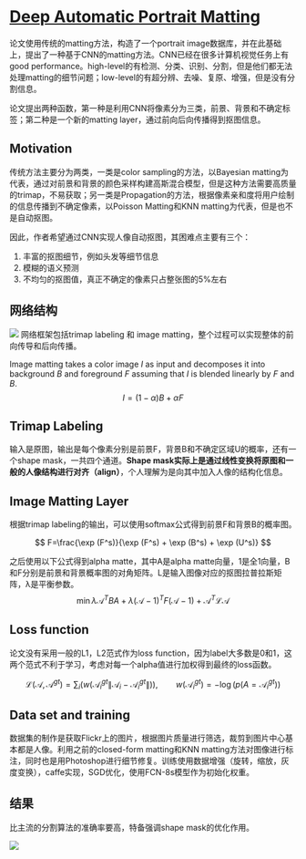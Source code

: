 # [Deep Automatic Portrait Matting](http://xiaoyongshen.me/papers/deepmatting.pdf)

论文使用传统的matting方法，构造了一个portrait image数据库，并在此基础上，提出了一种基于CNN的matting方法。CNN已经在很多计算机视觉任务上有good performance。high-level的有检测、分类、识别、分割，但是他们都无法处理matting的细节问题；low-level的有超分辨、去噪、复原、增强，但是没有分割信息。

论文提出两种函数，第一种是利用CNN将像素分为三类，前景、背景和不确定标签；第二种是一个新的matting layer，通过前向后向传播得到抠图信息。

## Motivation
传统方法主要分为两类，一类是color sampling的方法，以Bayesian matting为代表，通过对前景和背景的颜色采样构建高斯混合模型，但是这种方法需要高质量的trimap，不易获取；另一类是Propagation的方法，根据像素亲和度将用户绘制的信息传播到不确定像素，以Poisson Matting和KNN matting为代表，但是也不是自动抠图。

因此，作者希望通过CNN实现人像自动抠图，其困难点主要有三个：
1. 丰富的抠图细节，例如头发等细节信息
2. 模糊的语义预测
3. 不均匀的抠图值，真正不确定的像素只占整张图的5%左右

## 网络结构
![](https://img-blog.csdn.net/20171116133236882?watermark/2/text/aHR0cDovL2Jsb2cuY3Nkbi5uZXQvcXFfMzYxNjU0NTk=/font/5a6L5L2T/fontsize/400/fill/I0JBQkFCMA==/dissolve/70/gravity/SouthEast)
网络框架包括trimap labeling 和 image matting，整个过程可以实现整体的前向传导和后向传播。

Image matting takes a color image $I$ as input and decomposes it into background $B$ and foreground $F$ assuming that $I$ is blended linearly by $F$ and $B$.
$$
I = (1-\alpha)B+\alpha F
$$

## Trimap Labeling
输入是原图，输出是每个像素分别是前景F，背景B和不确定区域U的概率，还有一个shape mask，一共四个通道。__Shape mask实际上是通过线性变换将原图和一般的人像结构进行对齐（align）__，个人理解为是向其中加入人像的结构化信息。

## Image Matting Layer
根据trimap labeling的输出，可以使用softmax公式得到前景F和背景B的概率图。 

$$
F=\frac{\exp (F^s)}{\exp (F^s) + \exp (B^s) + \exp (U^s)}
$$

之后使用以下公式得到alpha matte，其中A是alpha matte向量，1是全1向量，B和F分别是前景和背景概率图的对角矩阵。L是输入图像对应的抠图拉普拉斯矩阵，λ是平衡参数。 
$$
\min \lambda \mathcal{A}^TBA+\lambda (\mathcal{A}-1)^TF(\mathcal{A}-1)+\mathcal{A}^T\mathcal{L}\mathcal{A}
$$

## Loss function
论文没有采用一般的L1，L2范式作为loss function，因为label大多数是0和1，这两个范式不利于学习，考虑对每一个alpha值进行加权得到最终的loss函数。 

$$
\mathcal{L}(\mathcal{A}, \mathcal{A}^{gt})=\sum_i (w(\mathcal{A}_i^{gt}\|\mathcal{A}_i-\mathcal{A}_i^{gt}\|)), \qquad w(\mathcal{A}_i^{gt})=-\log (p(A=\mathcal{A}_i^{gt}))
$$

## Data set and training
数据集的制作是获取Flickr上的图片，根据图片质量进行筛选，裁剪到图片中心基本都是人像。利用之前的closed-form matting和KNN matting方法对图像进行标注，同时也是用Photoshop进行细节修复。训练使用数据增强（旋转，缩放，灰度变换），caffe实现，SGD优化，使用FCN-8s模型作为初始化权重。

## 结果
比主流的分割算法的准确率要高，特备强调shape mask的优化作用。 

![](https://img-blog.csdn.net/20171116133728415?watermark/2/text/aHR0cDovL2Jsb2cuY3Nkbi5uZXQvcXFfMzYxNjU0NTk=/font/5a6L5L2T/fontsize/400/fill/I0JBQkFCMA==/dissolve/70/gravity/SouthEast)